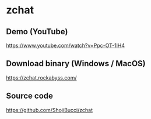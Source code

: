 ﻿# zchat

## Demo (YouTube)
https://www.youtube.com/watch?v=Ppc-OT-1lH4

## Download binary (Windows / MacOS)
https://zchat.rockabyss.com/

## Source code
https://github.com/ShojiBucci/zchat

